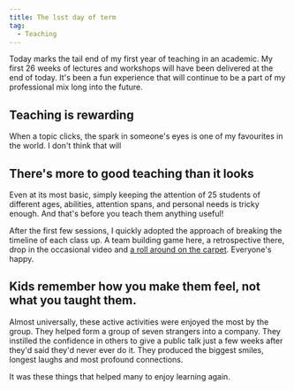```yaml
---
title: The lsst day of term
tag:
  - Teaching
---
```


Today marks the tail end of my first year of teaching in an academic. My first 26 weeks of lectures and workshops will have been delivered at the end of today. It's been a fun experience that will continue to be a part of my professional mix long into the future.

## Teaching is rewarding

When a topic clicks, the spark in someone's eyes is one of my favourites in the world. I don't think that will 

## There's more to good teaching than it looks

Even at its most basic, simply keeping the attention of 25 students of different ages, abilities, attention spans, and personal needs is tricky enough. And that's before you teach them anything useful!

After the first few sessions, I quickly adopted the approach of breaking the timeline of each class up. A team building game here, a retrospective there, drop in the occasional video and [a roll around on the carpet](https://tonyedwardspz.co.uk/blog/bodies-on-the-cafe-floor/). Everyone's happy.

## Kids remember how you make them feel, not what you taught them.

Almost universally, these active activities were enjoyed the most by the group. They helped form a group of seven strangers into a company. They instilled the confidence in others to give a public talk just a few weeks after they'd said they'd never ever do it. They produced the biggest smiles, longest laughs and most profound connections.

It was these things that helped many to enjoy learning again.
